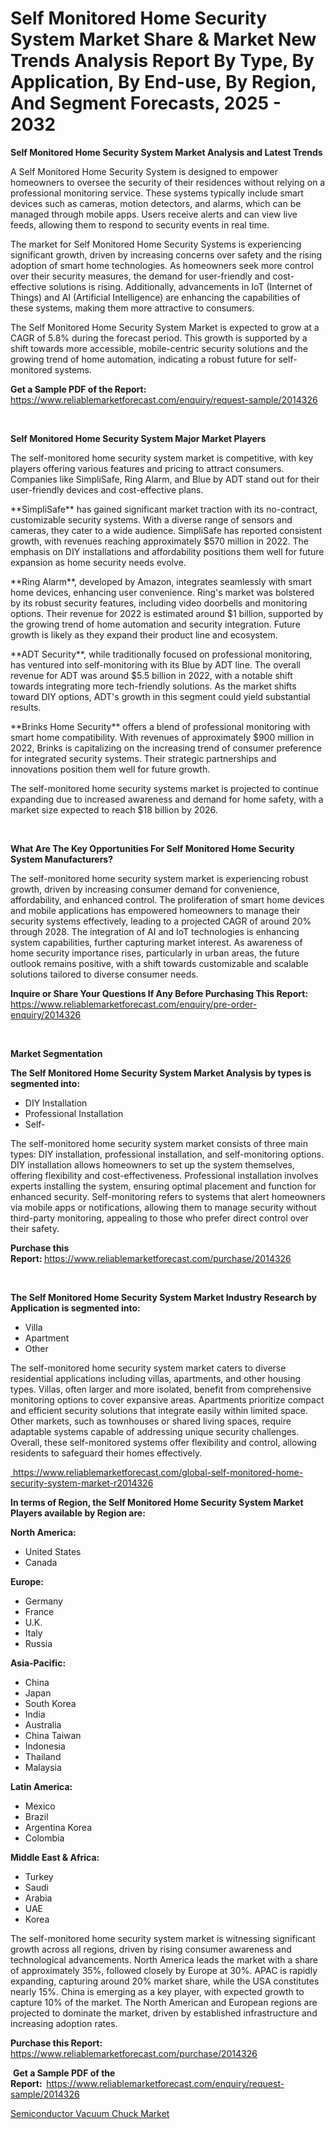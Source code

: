 <p><h1>Self Monitored Home Security System Market Share & Market New Trends Analysis Report By Type, By Application, By End-use, By Region, And Segment Forecasts, 2025 - 2032</h1></p><p><strong>Self Monitored Home Security System Market Analysis and Latest Trends</strong></p>
<p><p>A Self Monitored Home Security System is designed to empower homeowners to oversee the security of their residences without relying on a professional monitoring service. These systems typically include smart devices such as cameras, motion detectors, and alarms, which can be managed through mobile apps. Users receive alerts and can view live feeds, allowing them to respond to security events in real time.</p><p>The market for Self Monitored Home Security Systems is experiencing significant growth, driven by increasing concerns over safety and the rising adoption of smart home technologies. As homeowners seek more control over their security measures, the demand for user-friendly and cost-effective solutions is rising. Additionally, advancements in IoT (Internet of Things) and AI (Artificial Intelligence) are enhancing the capabilities of these systems, making them more attractive to consumers.</p><p>The Self Monitored Home Security System Market is expected to grow at a CAGR of 5.8% during the forecast period. This growth is supported by a shift towards more accessible, mobile-centric security solutions and the growing trend of home automation, indicating a robust future for self-monitored systems.</p></p>
<p><strong>Get a Sample PDF of the Report:&nbsp;</strong> <a href="https://www.reliablemarketforecast.com/enquiry/request-sample/2014326?utm_campaign=2015&utm_medium=2&utm_source=Github&utm_content=ia&utm_term=11022025&utm_id=self-monitored-home-security-system">https://www.reliablemarketforecast.com/enquiry/request-sample/2014326</a></p>
<p>&nbsp;</p>
<p><strong>Self Monitored Home Security System Major Market Players</strong></p>
<p><p>The self-monitored home security system market is competitive, with key players offering various features and pricing to attract consumers. Companies like SimpliSafe, Ring Alarm, and Blue by ADT stand out for their user-friendly devices and cost-effective plans.</p><p>**SimpliSafe** has gained significant market traction with its no-contract, customizable security systems. With a diverse range of sensors and cameras, they cater to a wide audience. SimpliSafe has reported consistent growth, with revenues reaching approximately $570 million in 2022. The emphasis on DIY installations and affordability positions them well for future expansion as home security needs evolve.</p><p>**Ring Alarm**, developed by Amazon, integrates seamlessly with smart home devices, enhancing user convenience. Ring's market was bolstered by its robust security features, including video doorbells and monitoring options. Their revenue for 2022 is estimated around $1 billion, supported by the growing trend of home automation and security integration. Future growth is likely as they expand their product line and ecosystem.</p><p>**ADT Security**, while traditionally focused on professional monitoring, has ventured into self-monitoring with its Blue by ADT line. The overall revenue for ADT was around $5.5 billion in 2022, with a notable shift towards integrating more tech-friendly solutions. As the market shifts toward DIY options, ADT's growth in this segment could yield substantial results.</p><p>**Brinks Home Security** offers a blend of professional monitoring with smart home compatibility. With revenues of approximately $900 million in 2022, Brinks is capitalizing on the increasing trend of consumer preference for integrated security systems. Their strategic partnerships and innovations position them well for future growth.</p><p>The self-monitored home security systems market is projected to continue expanding due to increased awareness and demand for home safety, with a market size expected to reach $18 billion by 2026.</p></p>
<p>&nbsp;</p>
<p><strong>What Are The Key Opportunities For Self Monitored Home Security System Manufacturers?</strong></p>
<p><p>The self-monitored home security system market is experiencing robust growth, driven by increasing consumer demand for convenience, affordability, and enhanced control. The proliferation of smart home devices and mobile applications has empowered homeowners to manage their security systems effectively, leading to a projected CAGR of around 20% through 2028. The integration of AI and IoT technologies is enhancing system capabilities, further capturing market interest. As awareness of home security importance rises, particularly in urban areas, the future outlook remains positive, with a shift towards customizable and scalable solutions tailored to diverse consumer needs.</p></p>
<p><strong>Inquire or Share Your Questions If Any Before Purchasing This Report:</strong> <a href="https://www.reliablemarketforecast.com/enquiry/pre-order-enquiry/2014326?utm_campaign=2015&utm_medium=2&utm_source=Github&utm_content=ia&utm_term=11022025&utm_id=self-monitored-home-security-system">https://www.reliablemarketforecast.com/enquiry/pre-order-enquiry/2014326</a></p>
<p>&nbsp;</p>
<p><strong>Market Segmentation</strong></p>
<p><strong>The Self Monitored Home Security System Market Analysis by types is segmented into:</strong></p>
<p><ul><li>DIY Installation</li><li>Professional Installation</li><li>Self-</li></ul></p>
<p><p>The self-monitored home security system market consists of three main types: DIY installation, professional installation, and self-monitoring options. DIY installation allows homeowners to set up the system themselves, offering flexibility and cost-effectiveness. Professional installation involves experts installing the system, ensuring optimal placement and function for enhanced security. Self-monitoring refers to systems that alert homeowners via mobile apps or notifications, allowing them to manage security without third-party monitoring, appealing to those who prefer direct control over their safety.</p></p>
<p><strong>Purchase this Report:&nbsp;</strong><a href="https://www.reliablemarketforecast.com/purchase/2014326?utm_campaign=2015&utm_medium=2&utm_source=Github&utm_content=ia&utm_term=11022025&utm_id=self-monitored-home-security-system">https://www.reliablemarketforecast.com/purchase/2014326</a></p>
<p>&nbsp;</p>
<p><strong>The Self Monitored Home Security System Market Industry Research by Application is segmented into:</strong></p>
<p><ul><li>Villa</li><li>Apartment</li><li>Other</li></ul></p>
<p><p>The self-monitored home security system market caters to diverse residential applications including villas, apartments, and other housing types. Villas, often larger and more isolated, benefit from comprehensive monitoring options to cover expansive areas. Apartments prioritize compact and efficient security solutions that integrate easily within limited space. Other markets, such as townhouses or shared living spaces, require adaptable systems capable of addressing unique security challenges. Overall, these self-monitored systems offer flexibility and control, allowing residents to safeguard their homes effectively.</p></p>
<p><a href="https://www.reliablemarketforecast.com/global-self-monitored-home-security-system-market-r2014326?utm_campaign=2015&utm_medium=2&utm_source=Github&utm_content=ia&utm_term=11022025&utm_id=self-monitored-home-security-system">&nbsp;https://www.reliablemarketforecast.com/global-self-monitored-home-security-system-market-r2014326</a></p>
<p><strong>In terms of Region, the Self Monitored Home Security System Market Players available by Region are:</strong></p>
<p>
    <p> <strong> North America: </strong>
        <ul>
            <li>United States</li>
            <li>Canada</li>
        </ul>
        </p> 
    <p> <strong> Europe: </strong>
        <ul>
            <li>Germany</li>
            <li>France</li>
            <li>U.K.</li>
            <li>Italy</li>
            <li>Russia</li>
        </ul>
        </p> 
    <p> <strong> Asia-Pacific: </strong>
        <ul>
            <li>China</li>
            <li>Japan</li>
            <li>South Korea</li>
            <li>India</li>
            <li>Australia</li>
            <li>China Taiwan</li>
            <li>Indonesia</li>
            <li>Thailand</li>
            <li>Malaysia</li>
        </ul>
        </p> 
    <p> <strong> Latin America: </strong>
        <ul>
            <li>Mexico</li>
            <li>Brazil</li>
            <li>Argentina Korea</li>
            <li>Colombia</li>
        </ul>
        </p> 
    <p> <strong> Middle East & Africa: </strong>
        <ul>
            <li>Turkey</li>
            <li>Saudi</li>
            <li>Arabia</li>
            <li>UAE</li>
            <li>Korea</li>
        </ul>
    </p>
    </p>
<p><p>The self-monitored home security system market is witnessing significant growth across all regions, driven by rising consumer awareness and technological advancements. North America leads the market with a share of approximately 35%, followed closely by Europe at 30%. APAC is rapidly expanding, capturing around 20% market share, while the USA constitutes nearly 15%. China is emerging as a key player, with expected growth to capture 10% of the market. The North American and European regions are projected to dominate the market, driven by established infrastructure and increasing adoption rates.</p></p>
<p><strong>Purchase this Report: </strong><a href="https://www.reliablemarketforecast.com/purchase/2014326?utm_campaign=2015&utm_medium=2&utm_source=Github&utm_content=ia&utm_term=11022025&utm_id=self-monitored-home-security-system">https://www.reliablemarketforecast.com/purchase/2014326</a></p>
<p>&nbsp;<strong>Get a Sample PDF of the Report:&nbsp;&nbsp;</strong><a href="https://www.reliablemarketforecast.com/enquiry/request-sample/2014326?utm_campaign=2015&utm_medium=2&utm_source=Github&utm_content=ia&utm_term=11022025&utm_id=self-monitored-home-security-system">https://www.reliablemarketforecast.com/enquiry/request-sample/2014326</a></p>
<p><strong></strong></p>
<p><p><a href="https://github.com/santosh758595/Market-Research-Report-List-7/blob/main/semiconductor-vacuum-chuck-market.md?utm_campaign=2015&utm_medium=2&utm_source=Github&utm_content=ia&utm_term=11022025&utm_id=self-monitored-home-security-system">Semiconductor Vacuum Chuck Market</a></p></p>